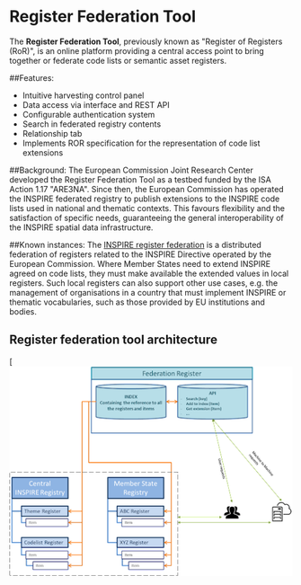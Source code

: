 # Register Federation Tool


The **Register Federation Tool**, previously known as "Register of Registers (RoR)", is an online platform providing a central access point to bring together or federate code lists or semantic asset registers. 

##Features:

- Intuitive harvesting control panel
- Data access via interface and REST API
- Configurable authentication system
- Search in federated registry contents
- Relationship tab
- Implements ROR specification for the representation of code list extensions

##Background:
The European Commission Joint Research Center developed the Register Federation Tool as a testbed funded by the ISA Action 1.17 "ARE3NA". Since then, the European Commission has operated the INSPIRE federated registry to publish extensions to the INSPIRE code lists used in national and thematic contexts. This favours flexibility and the satisfaction of specific needs, guaranteeing the general interoperability of the INSPIRE spatial data infrastructure.

##Known instances:
The [INSPIRE register federation](https://inspire.ec.europa.eu/register-federation/) is a distributed federation of registers related to the INSPIRE Directive operated by the European Commission. Where Member States need to extend INSPIRE agreed on code lists, they must make available the extended values in local registers. Such local registers can also support other use cases, e.g. the management of organisations in a country that must implement INSPIRE or thematic vocabularies, such as those provided by EU institutions and bodies. 


## Register federation tool architecture

[![Architecture scheme](documentation/images/scheme.png)
